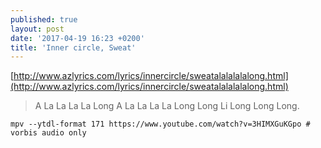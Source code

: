 ```yaml
---
published: true
layout: post
date: '2017-04-19 16:23 +0200'
title: 'Inner circle, Sweat'
---
```

[http://www.azlyrics.com/lyrics/innercircle/sweatalalalalalong.html](http://www.azlyrics.com/lyrics/innercircle/sweatalalalalalong.html)

> A La La La La Long
> A La La La La Long Long
> Li Long Long Long.

    mpv --ytdl-format 171 https://www.youtube.com/watch?v=3HIMXGuKGpo # vorbis audio only
